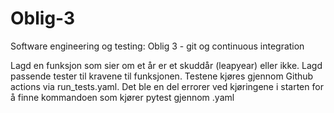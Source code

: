 # Oblig-3
Software engineering og testing: Oblig 3 - git og continuous integration

Lagd en funksjon som sier om et år er et skuddår (leapyear) eller ikke. Lagd passende tester til kravene til funksjonen.
Testene kjøres gjennom Github actions via run_tests.yaml. Det ble en del errorer ved kjøringene i starten for å finne kommandoen som kjører pytest gjennom .yaml
